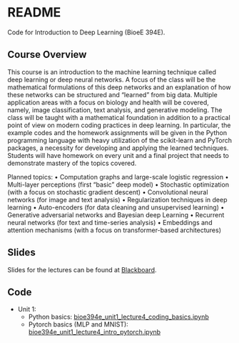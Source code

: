 # README

Code for Introduction to Deep Learning (BioeE 394E).

## Course Overview
This course is an introduction to the machine learning technique called deep learning or deep neural networks. A focus of the class will be the mathematical formulations of this deep networks and an explanation of how these networks can be structured and “learned” from big data. Multiple application areas with a focus on biology and health will be covered, namely, image classification, text analysis, and generative modeling. The class will be taught with a mathematical foundation in addition to a practical point of view on modern coding practices in deep learning. In particular, the example codes and the homework assignments will be given in the Python programming language with heavy utilization of the scikit-learn and PyTorch packages, a necessity for developing and applying the learned techniques. Students will have homework on every unit and a final project that needs to demonstrate mastery of the topics covered.

Planned topics:
• Computation graphs and large-scale logistic regression
• Multi-layer perceptions (first “basic” deep model)
• Stochastic optimization (with a focus on stochastic gradient descent)
• Convolutional neural networks (for image and text analysis)
• Regularization techniques in deep learning
• Auto-encoders (for data cleaning and unsupervised learning)
• Generative adversarial networks and Bayesian deep Learning
• Recurrent neural networks (for text and time-series analysis)
• Embeddings and attention mechanisms (with a focus on transformer-based architectures)

## Slides
Slides for the lectures can be found at [Blackboard](https://blackboard.kaust.edu.sa/ultra/courses/_31400_1/outline).

## Code
* Unit 1:
    * Python basics: [bioe394e_unit1_lecture4_coding_basics.ipynb](https://github.com/rhenaog/bioe394e/blob/main/bioe394e_unit1_lecture4_coding_basics.ipynb.ipynb)
    * Pytorch basics (MLP and MNIST): [bioe394e_unit1_lecture4_intro_pytorch.ipynb](https://github.com/rhenaog/bioe394e/blob/main/bioe394e_unit1_lecture4_intro_pytorch.ipynb)

